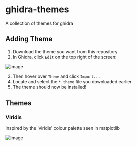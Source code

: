 # ghidra-themes
A collection of themes for ghidra

## Adding Theme

1. Download the theme you want from this repository
2. In Ghidra, click `Edit` on the top right of the screen:

![image](https://github.com/luke-r-m/ghidra-themes/assets/47477832/5aca4325-e233-466d-9894-cfe400d679e8)

3. Then hover over `Theme` and click `Import...`
4. Locate and select the `*.theme` file you downloaded earlier
5. The theme should now be installed!

## Themes

### Viridis

Inspired by the 'viridis' colour palette seen in matplotlib

![image](https://github.com/luke-r-m/ghidra-themes/assets/47477832/9c95a672-43e3-4f31-aa88-95da89fbffe9)

